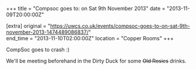 +++
title = "Compsoc goes to: on Sat 9th November 2013"
date = "2013-11-09T20:00:00Z"

[extra]
original = "https://uwcs.co.uk/events/compsoc-goes-to-on-sat-9th-november-2013-1474489086837/"    
end_time = "2013-11-10T02:00:00Z"
location = "Copper Rooms"
+++

CompSoc goes to crash :)

We'll be meeting beforehand in the Dirty Duck for some ~~Old Rosies~~ drinks.

